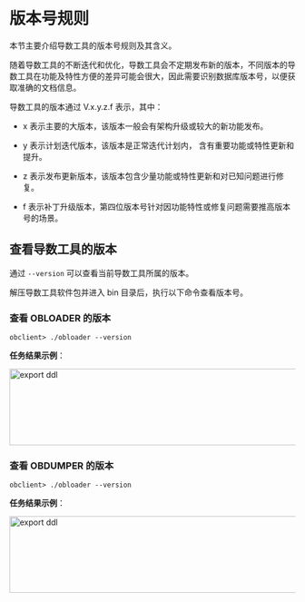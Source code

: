 # 版本号规则

本节主要介绍导数工具的版本号规则及其含义。

随着导数工具的不断迭代和优化，导数工具会不定期发布新的版本，不同版本的导数工具在功能及特性方便的差异可能会很大，因此需要识别数据库版本号，以便获取准确的文档信息。

导数工具的版本通过 V.x.y.z.f 表示，其中：

* x 表示主要的大版本，该版本一般会有架构升级或较大的新功能发布。

* y 表示计划迭代版本，该版本是正常迭代计划内， 含有重要功能或特性更新和提升。

* z 表示发布更新版本，该版本包含少量功能或特性更新和对已知问题进行修复。

* f 表示补丁升级版本，第四位版本号针对因功能特性或修复问题需要推高版本号的场景。

## 查看导数工具的版本

通过 `--version` 可以查看当前导数工具所属的版本。


解压导数工具软件包并进入 bin 目录后，执行以下命令查看版本号。

### 查看 OBLOADER 的版本

```shell
obclient> ./obloader --version
```

**任务结果示例**：

   <img src="https://obbusiness-private.oss-cn-shanghai.aliyuncs.com/doc/img/obloaderobdumper/400/obloader%20version.png" width = "560" height = "135" alt="export ddl" />

### 查看 OBDUMPER 的版本

```shell
obclient> ./obloader --version
```

**任务结果示例**：

   <img src="https://obbusiness-private.oss-cn-shanghai.aliyuncs.com/doc/img/obloaderobdumper/400/obdumper%20version.png" width = "560" height = "135" alt="export ddl" />